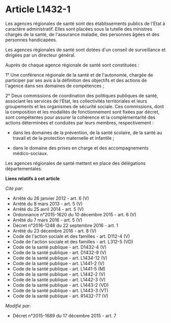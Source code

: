 # Article L1432-1

Les agences régionales de santé sont des établissements publics de l'Etat à caractère administratif. Elles sont placées sous
la tutelle des ministres chargés de la santé, de l'assurance maladie, des personnes âgées et des personnes handicapées. 

Les agences régionales de santé sont dotées d'un conseil de surveillance et dirigées par un directeur général. 

Auprès de chaque agence régionale de santé sont constituées : 

1° Une conférence régionale de la santé et de l'autonomie, chargée de participer par ses avis à la définition des objectifs
et des actions de l'agence dans ses domaines de compétences ; 

2° Deux commissions de coordination des politiques publiques de santé, associant les services de l'Etat, les collectivités
territoriales et leurs groupements et les organismes de sécurité sociale. Ces commissions, dont la composition et les
modalités de fonctionnement sont fixées par décret, sont compétentes pour assurer la cohérence et la complémentarité des
actions déterminées et conduites par leurs membres, respectivement :

- dans les domaines de la prévention, de la santé scolaire, de la santé au travail et de la protection maternelle et
infantile ;

- dans le domaine des prises en charge et des accompagnements médico-sociaux. 

Les agences régionales de santé mettent en place     des délégations départementales.

**Liens relatifs à cet article**

_Cité par_:

  - Arrêté du 26 janvier 2012 - art. 6 (V)
  - Arrêté du 8 mars 2013 - art. 5 (V)
  - Arrêté du 25 avril 2014 - art. 5 (V)
  - Ordonnance n°2015-1620 du 10 décembre 2015 - art. 6 (V)
  - Arrêté du 7 mars 2016 - art. 5 (V)
  - Décret n°2016-1248 du 22 septembre 2016 - art. 1
  - Arrêté du 23 décembre 2016 - art. 8 (V)
  - Code de l'action sociale et des familles - art. D112-4 (V)
  - Code de l'action sociale et des familles - art. L312-5 (VD)
  - Code de la santé publique - art. D1432-4 (V)
  - Code de la santé publique - art. D1432-9 (V)
  - Code de la santé publique - art. L1434-12 (V)
  - Code de la santé publique - art. L1441-2 (V)
  - Code de la santé publique - art. L1441-5 (M)
  - Code de la santé publique - art. L1442-2 (V)
  - Code de la santé publique - art. L1442-3 (V)
  - Code de la santé publique - art. L1443-2 (VD)
  - Code de la santé publique - art. L1443-3 (VT)
  - Code de la santé publique - art. R1432-77 (V)

_Modifié par_:

  - Décret n°2015-1689 du 17 décembre 2015 - art. 7
